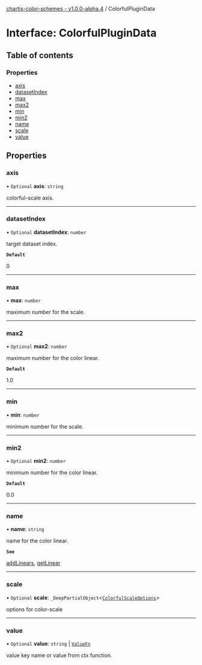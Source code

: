 [chartjs-color-schemes - v1.0.0-alpha.4](../README.md) / ColorfulPluginData

# Interface: ColorfulPluginData

## Table of contents

### Properties

- [axis](ColorfulPluginData.md#axis)
- [datasetIndex](ColorfulPluginData.md#datasetindex)
- [max](ColorfulPluginData.md#max)
- [max2](ColorfulPluginData.md#max2)
- [min](ColorfulPluginData.md#min)
- [min2](ColorfulPluginData.md#min2)
- [name](ColorfulPluginData.md#name)
- [scale](ColorfulPluginData.md#scale)
- [value](ColorfulPluginData.md#value)

## Properties

### axis

• `Optional` **axis**: `string`

colorful-scale axis.

___

### datasetIndex

• `Optional` **datasetIndex**: `number`

target dataset index.

**`Default`**

0

___

### max

• **max**: `number`

maximum number for the scale.

___

### max2

• `Optional` **max2**: `number`

maximum number for the color linear.

**`Default`**

1.0

___

### min

• **min**: `number`

minimum number for the scale.

___

### min2

• `Optional` **min2**: `number`

minimum number for the color linear.

**`Default`**

0.0

___

### name

• **name**: `string`

name for the color linear.

**`See`**

[addLinears](../README.md#addlinears), [getLinear](../README.md#getlinear)

___

### scale

• `Optional` **scale**: `_DeepPartialObject`<[`ColorfulScaleOptions`](ColorfulScaleOptions.md)\>

options for color-scale

___

### value

• `Optional` **value**: `string` \| [`ValueFn`](../README.md#valuefn)

value key name or value from ctx function.
